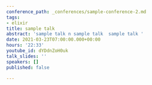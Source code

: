 ```yaml
---
conference_path: _conferences/sample-conference-2.md
tags:
- elixir
title: sample talk
abstract: 'sample talk n sample talk  sample talk '
date: 2021-03-23T07:00:00.000+00:00
hours: '22:33'
youtube_id: dYDdnZoH0uk
talk_slides: ''
speakers: []
published: false

---
```

